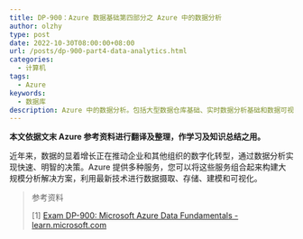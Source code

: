 ```yaml
---
title: DP-900：Azure 数据基础第四部分之 Azure 中的数据分析
author: olzhy
type: post
date: 2022-10-30T08:00:00+08:00
url: /posts/dp-900-part4-data-analytics.html
categories:
  - 计算机
tags:
  - Azure
keywords:
  - 数据库
description: Azure 中的数据分析。包括大型数据仓库基础、实时数据分析基础和数据可视化基础。
---
```


**本文依据文末 Azure 参考资料进行翻译及整理，作学习及知识总结之用。**

近年来，数据的显着增长正在推动企业和其他组织的数字化转型，通过数据分析实现快速、明智的决策。Azure 提供多种服务，您可以将这些服务组合起来构建大规模分析解决方案，利用最新技术进行数据摄取、存储、建模和可视化。

> 参考资料
>
> [1] [Exam DP-900: Microsoft Azure Data Fundamentals - learn.microsoft.com](https://learn.microsoft.com/en-us/certifications/exams/dp-900)
